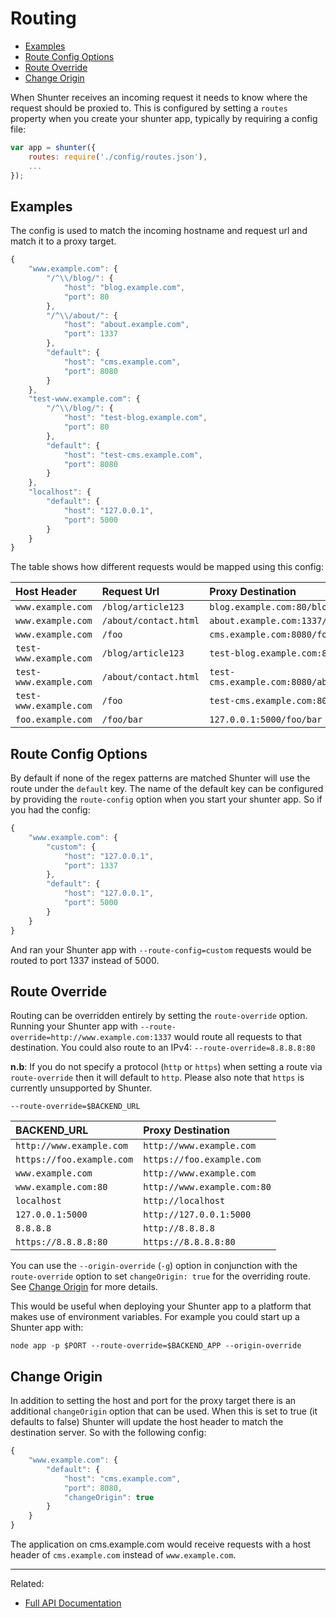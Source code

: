 
Routing
=======

- [Examples](#examples)
- [Route Config Options](#route-config-options)
- [Route Override](#route-override)
- [Change Origin](#change-origin)

When Shunter receives an incoming request it needs to know where the request should be proxied to. This is configured by setting a `routes` property when you create your shunter app, typically by requiring a config file:

```js
var app = shunter({
	routes: require('./config/routes.json'),
	...
});
```

Examples
--------

The config is used to match the incoming hostname and request url and match it to a proxy target.

```js
{
	"www.example.com": {
		"/^\\/blog/": {
			"host": "blog.example.com",
			"port": 80
		},
		"/^\\/about/": {
			"host": "about.example.com",
			"port": 1337
		},
		"default": {
			"host": "cms.example.com",
			"port": 8080
		}
	},
	"test-www.example.com": {
		"/^\\/blog/": {
			"host": "test-blog.example.com",
			"port": 80
		},
		"default": {
			"host": "test-cms.example.com",
			"port": 8080
		}
	},
	"localhost": {
		"default": {
			"host": "127.0.0.1",
			"port": 5000
		}
	}
}
```

The table shows how different requests would be mapped using this config:

| Host Header            | Request Url           | Proxy Destination                              |
| :--------------------- | :-------------------- | :--------------------------------------------- |
| `www.example.com`      | `/blog/article123`    | `blog.example.com:80/blog/article123`          |
| `www.example.com`      | `/about/contact.html` | `about.example.com:1337/about/contact.html`    |
| `www.example.com`      | `/foo`                | `cms.example.com:8080/foo`                     |
| `test-www.example.com` | `/blog/article123`    | `test-blog.example.com:80/blog/article123`     |
| `test-www.example.com` | `/about/contact.html` | `test-cms.example.com:8080/about/contact.html` |
| `test-www.example.com` | `/foo`                | `test-cms.example.com:8080/foo`                |
| `foo.example.com`      | `/foo/bar`            | `127.0.0.1:5000/foo/bar`                       |


Route Config Options
--------------------

By default if none of the regex patterns are matched Shunter will use the route under the `default` key. The name of the default key can be configured by providing the `route-config` option when you start your shunter app. So if you had the config:

```js
{
	"www.example.com": {
		"custom": {
			"host": "127.0.0.1",
			"port": 1337
		},
		"default": {
			"host": "127.0.0.1",
			"port": 5000
		}
	}
}
```

And ran your Shunter app with `--route-config=custom` requests would be routed to port 1337 instead of 5000.


Route Override
-------------

Routing can be overridden entirely by setting the `route-override` option. Running your Shunter app with `--route-override=http://www.example.com:1337` would route all requests to that destination. You could also route to an IPv4: `--route-override=8.8.8.8:80`

**n.b**: If you do not specify a protocol (`http` or `https`) when setting a route via `route-override` then it will default to `http`. Please also note that `https` is currently unsupported by Shunter.
```
--route-override=$BACKEND_URL
```
| BACKEND_URL                   | Proxy Destination           |
| :---------------------------- | :-------------------------- |
| `http://www.example.com`      | `http://www.example.com`    |
| `https://foo.example.com`     | `https://foo.example.com`   |
| `www.example.com`             | `http://www.example.com`    |
| `www.example.com:80`          | `http://www.example.com:80` |
| `localhost`                   | `http://localhost`          |
| `127.0.0.1:5000`              | `http://127.0.0.1:5000`     |
| `8.8.8.8`                     | `http://8.8.8.8`            |
| `https://8.8.8.8:80`          | `https://8.8.8.8:80`        |


You can use the `--origin-override` (`-g`) option in conjunction with the `route-override` option to set `changeOrigin: true` for the overriding route. See [Change Origin](#change-origin) for more details.

This would be useful when deploying your Shunter app to a platform that makes use of environment variables. For example you could start up a Shunter app with:
```
node app -p $PORT --route-override=$BACKEND_APP --origin-override
```


Change Origin
-------------

In addition to setting the host and port for the proxy target there is an additional `changeOrigin` option that can be used. When this is set to true (it defaults to false) Shunter will update the host header to match the destination server. So with the following config:

```js
{
	"www.example.com": {
		"default": {
			"host": "cms.example.com",
			"port": 8080,
			"changeOrigin": true
		}
	}
}
```

The application on cms.example.com would receive requests with a host header of `cms.example.com` instead of `www.example.com`.

---

Related:

- [Full API Documentation](index.md)
